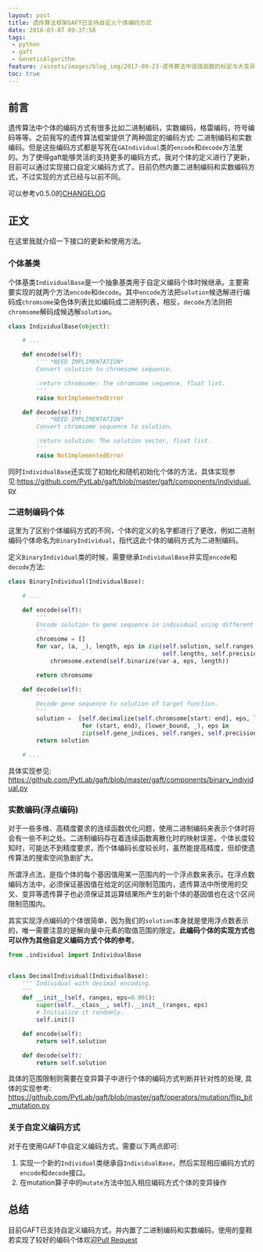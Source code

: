 ```yaml
---
layout: post
title: 遗传算法框架GAFT已支持自定义个体编码方式
date: 2018-03-07 09:37:58
tags:
 - python
 - gaft
 - GeneticAlgorithm
feature: /assets/images/blog_img/2017-09-23-遗传算法中适值函数的标定与大变异算法/feature.png
toc: true
---
```


## 前言

遗传算法中个体的编码方式有很多比如二进制编码，实数编码，格雷编码，符号编码等等。之前我写的遗传算法框架提供了两种固定的编码方式: 二进制编码和实数编码。但是这些编码方式都是写死在`GAIndividual`类的`encode`和`decode`方法里的。为了使得gaft能够灵活的支持更多的编码方式，我对个体的定义进行了更新，目前可以通过实现接口自定义编码方式了。目前仍然内置二进制编码和实数编码方式，不过实现的方式已经与以前不同。

可以参考v0.5.0的[CHANGELOG](https://github.com/PytLab/gaft/blob/master/CHANGELOG.md#version-050)

## 正文

在这里我就介绍一下接口的更新和使用方法。

<!-- more -->

### 个体基类

个体基类`IndividualBase`是一个抽象基类用于自定义编码个体时候继承。主要需要实现的就两个方法`encode`和`decode`。其中`encode`方法把`solution`候选解进行编码成`chromsome`染色体列表比如编码成二进制列表，相反，`decode`方法则把`chromsome`解码成候选解`solution`。

``` python
class IndividualBase(object):

    # ...

    def encode(self):
        ''' *NEED IMPLIMENTATION*
        Convert solution to chromsome sequence.

        :return chromsome: The chromsome sequence, float list.
        '''
        raise NotImplementedError

    def decode(self):
        ''' *NEED IMPLIMENTATION*
        Convert chromsome sequence to solution.

        :return solution: The solution vector, float list.
        '''
        raise NotImplementedError
```

同时`IndividualBase`还实现了初始化和随机初始化个体的方法，具体实现参见:https://github.com/PytLab/gaft/blob/master/gaft/components/individual.py

### 二进制编码个体

这里为了区别个体编码方式的不同，个体的定义的名字都进行了更改，例如二进制编码个体命名为`BinaryIndividual`，指代这此个体的编码方式为二进制编码。

定义`BinaryIndividual`类的时候，需要继承`IndividualBase`并实现`encode`和`decode`方法:

``` python
class BinaryIndividual(IndividualBase):

    # ...

    def encode(self):
        '''
        Encode solution to gene sequence in individual using different encoding.
        '''
        chromsome = []
        for var, (a, _), length, eps in zip(self.solution, self.ranges,
                                            self.lengths, self.precisions):
            chromsome.extend(self.binarize(var-a, eps, length))

        return chromsome

    def decode(self):
        ''' 
        Decode gene sequence to solution of target function.
        '''
        solution =  [self.decimalize(self.chromsome[start: end], eps, lower_bound)
                     for (start, end), (lower_bound, _), eps in
                     zip(self.gene_indices, self.ranges, self.precisions)]
        return solution

    # ...
```

具体实现参见: https://github.com/PytLab/gaft/blob/master/gaft/components/binary_individual.py

### 实数编码(浮点编码)

对于一些多维、高精度要求的连续函数优化问题，使用二进制编码来表示个体时将会有一些不利之处。二进制编码存在着连续函数离散化时的映射误差。个体长度较知时，可能达不到精度要求，而个体编码长度较长时，虽然能提高精度，但却使遗传算法的搜索空间急剧扩大。

所谓浮点法，是指个体的每个基因值用某一范围内的一个浮点数来表示。在浮点数编码方法中，必须保证基因值在给定的区间限制范围内，遗传算法中所使用的交叉、变异等遗传算子也必须保证其运算结果所产生的新个体的基因值也在这个区间限制范围内。

其实实现浮点编码的个体很简单，因为我们的`solution`本身就是使用浮点数表示的，唯一需要注意的是解向量中元素的取值范围的限定。**此编码个体的实现方式也可以作为其他自定义编码方式个体的参考**。

``` python
from .individual import IndividualBase


class DecimalIndividual(IndividualBase):
    ''' Individual with decimal encoding.
    '''
    def __init__(self, ranges, eps=0.001):
        super(self.__class__, self).__init__(ranges, eps)
        # Initialize it randomly.
        self.init()

    def encode(self):
        return self.solution

    def decode(self):
        return self.solution
```

具体的范围限制则需要在变异算子中进行个体的编码方式判断并针对性的处理, 具体的实现参考: https://github.com/PytLab/gaft/blob/master/gaft/operators/mutation/flip_bit_mutation.py

### 关于自定义编码方式

对于在使用GAFT中自定义编码方式，需要以下两点即可:
1. 实现一个新的`Individual`类继承自`IndividualBase`，然后实现相应编码方式的`encode`和`decode`接口。
2. 在mutation算子中的`mutate`方法中加入相应编码方式个体的变异操作

## 总结

目前GAFT已支持自定义编码方式，并内置了二进制编码和实数编码，使用的童鞋若实现了较好的编码个体欢迎[Pull Request](https://github.com/PytLab/gaft/pull/new/master)

